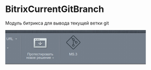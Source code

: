 # BitrixCurrentGitBranch
Модуль битрикса для вывода текущей ветки git


![Кнопка](currentbranch.jpg)
